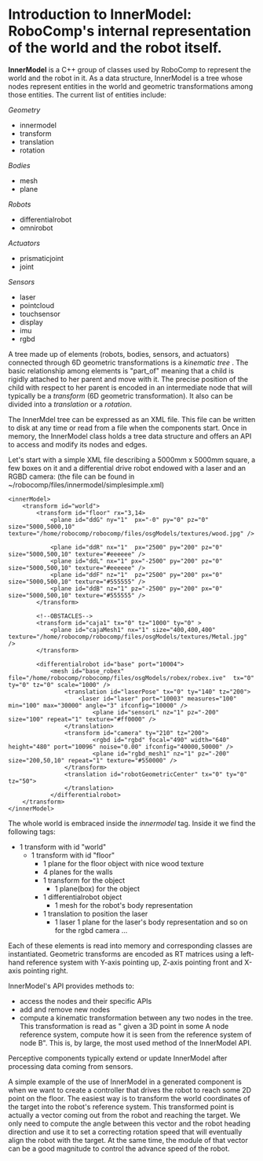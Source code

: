 # Introduction to InnerModel: RoboComp's internal representation of the world and the robot itself.

**InnerModel** is a C++ group of classes used by RoboComp to represent the world and the robot in it. As a data structure, InnerModel is a tree whose nodes represent entities in the world and geometric transformations among those entities. The current list of entities include:

*Geometry*
- innermodel
- transform
- translation
- rotation

*Bodies*
- mesh
- plane 

*Robots*
- differentialrobot
- omnirobot

*Actuators*
- prismaticjoint
- joint

*Sensors*
- laser
- pointcloud
- touchsensor
- display
- imu
- rgbd


A tree made up of elements (robots, bodies, sensors, and actuators) connected through 6D geometric transformations is a _kinematic tree_ . The basic relationship among elements is "part_of" meaning that a child is rigidly attached to her parent and move with it. The precise position of the child with respect to her parent is encoded in an intermediate node that will typically be a _transform_ (6D geometric transformation). It also can be divided into a _translation_ or a _rotation_.

The InnerMdel tree can be expressed as an XML file. This file can be written to disk at any time or read from a file when the components start. Once in memory, the InnerModel class holds a tree data structure and offers an API to access and modify its nodes and edges.

Let's start with a simple XML file describing a 5000mm x 5000mm square, a few boxes on it and a differential drive robot endowed with a laser and an RGBD camera: (the file can be found in ~/robocomp/files/innermodel/simplesimple.xml)

~~~~
<innerModel>
	<transform id="world">
		<transform id="floor" rx="3,14>
			<plane id="ddG" ny="1"  px="-0" py="0" pz="0" size="5000,5000,10" texture="/home/robocomp/robocomp/files/osgModels/textures/wood.jpg" /> 
		    
			<plane id="ddR" nx="1"  px="2500" py="200" pz="0" size="5000,500,10" texture="#eeeeee" />
			<plane id="ddL" nx="1" px="-2500" py="200" pz="0" size="5000,500,10" texture="#eeeeee" />	
			<plane id="ddF" nz="1"  pz="2500" py="200" px="0" size="5000,500,10" texture="#555555" />
			<plane id="ddB" nz="1" pz="-2500" py="200" px="0" size="5000,500,10" texture="#555555" />
		</transform>

		<!--OBSTACLES-->
		<transform id="caja1" tx="0" tz="1000" ty="0" >
			<plane id="cajaMesh1" nx="1" size="400,400,400"  texture="/home/robocomp/robocomp/files/osgModels/textures/Metal.jpg" />
		</transform>
			
		<differentialrobot id="base" port="10004">
			<mesh id="base_robex" file="/home/robocomp/robocomp/files/osgModels/robex/robex.ive"  tx="0" ty="0" tz="0" scale="1000" />
				<translation id="laserPose" tx="0" ty="140" tz="200">
					<laser id="laser" port="10003" measures="100" min="100" max="30000" angle="3" ifconfig="10000" />
						<plane id="sensorL" nz="1" pz="-200" size="100" repeat="1" texture="#ff0000" /> 
				</translation>	
				<transform id="camera" ty="210" tz="200">
						<rgbd id="rgbd" focal="490" width="640" height="480" port="10096" noise="0.00" ifconfig="40000,50000" />
						<plane id="rgbd_mesh1" nz="1" pz="-200" size="200,50,10" repeat="1" texture="#550000" />
				</transform>
				<translation id="robotGeometricCenter" tx="0" ty="0" tz="50">
				</translation>
			</differentialrobot>
	</transform>
</innerModel>
~~~~
The whole world is embraced inside the _innermodel_ tag. Inside it we find the following tags:
- 1 transform with id "world"
  - 1 transform with id "floor"
    - 1 plane for the floor object with nice wood texture
    - 4 planes for the walls
    - 1 transform for the object
      - 1 plane(box) for the object
    - 1 differentialrobot object
        - 1 mesh for the robot's body representation
    - 1 translation to position the laser
      - 1 laser 1 plane for the laser's body representation
      and so on for the rgbd camera ...
      
Each of these elements is read into memory and corresponding classes are instantiated. Geometric transforms are encoded as RT matrices using a left-hand reference system with Y-axis pointing up, Z-axis pointing front and X-axis pointing right.

InnerModel's API provides methods to:
- access the nodes and their specific APIs
- add and remove new nodes
- compute a kinematic transformation between any two nodes in the tree. This transformation is read as " given a 3D point in some A node reference system, compute how it is seen from the reference system of node B". This is, by large, the most used method of the InnerModel API.

Perceptive components typically extend or update InnerModel after processing data coming from sensors.

A simple example of the use of InnerModel in a generated component is when we want to create a controller that drives the robot to reach some 2D point on the floor. The easiest way is to transform the world coordinates of the target into the robot's reference system. This transformed point is actually a vector coming out from the robot and reaching the target. We only need to compute the angle between this vector and the robot heading direction and use it to set a correcting rotation speed that will eventually align the robot with the target. At the same time, the module of that vector can be a good magnitude to control the advance speed of the robot. 
